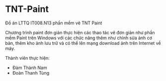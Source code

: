 # TNT-Paint
Đồ án LTTQ IT008.N13 phần mềm vẽ TNT Paint


Chương trình paint đơn giản thực hiện các thao tác vẽ đơn giản như phần mềm Paint trên Windows với 
các chức năng thêm như chỉnh sửa ảnh cơ bản, thêm kho ảnh lưu trữ và có thể lên mạng download ảnh 
trên Internet về máy.

Thành viên thực hiện:
  - Đàm Thành Nam
  - Đoàn Thanh Tùng
